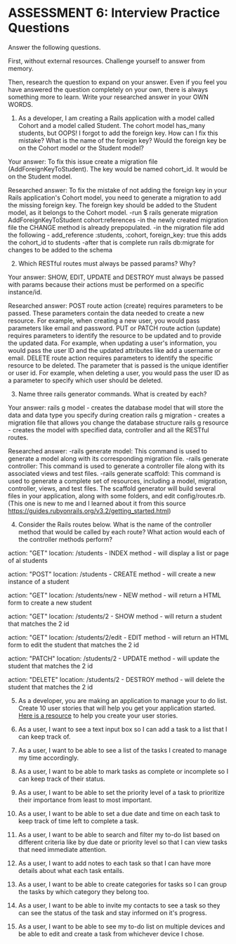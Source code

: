 # ASSESSMENT 6: Interview Practice Questions

Answer the following questions.

First, without external resources. Challenge yourself to answer from memory.

Then, research the question to expand on your answer. Even if you feel you have answered the question completely on your own, there is always something more to learn. Write your researched answer in your OWN WORDS.

1. As a developer, I am creating a Rails application with a model called Cohort and a model called Student. The cohort model has_many students, but OOPS! I forgot to add the foreign key. How can I fix this mistake? What is the name of the foreign key? Would the foreign key be on the Cohort model or the Student model?

Your answer: To fix this issue create a migration file (AddForeignKeyToStudent). The key would be named cohort_id. It would be on the Student model.


Researched answer: To fix the mistake of not adding the foreign key in your Rails application's Cohort model, you need to generate a migration to add the missing foreign key. The foreign key should be added to the Student model, as it belongs to the Cohort model.
-run $ rails generate migration AddForeignKeyToStudent cohort:references
-in the newly created migration file the CHANGE method is already prepopulated. 
-in the migration file add the following - add_reference :students, :cohort, foreign_key: true this adds the cohort_id to students
-after that is complete run rails db:migrate for changes to be added to the schema

2. Which RESTful routes must always be passed params? Why?

Your answer: SHOW, EDIT, UPDATE and DESTROY must always be passed with params because their actions must be performed on a specific instance/id.

Researched answer: POST route action (create) requires parameters to be passed. These parameters contain the data needed to create a new resource. For example, when creating a new user, you would pass parameters like email and password. PUT or PATCH route action (update) requires parameters to identify the resource to be updated and to provide the updated data. For example, when updating a user's information, you would pass the user ID and the updated attributes like add a username or email. DELETE route action requires parameters to identify the specific resource to be deleted. The parameter that is passed is the unique identifier or user id. For example, when deleting a user, you would pass the user ID as a parameter to specify which user should be deleted.


3. Name three rails generator commands. What is created by each?

Your answer: rails g model - creates the database model that will store the data and data type you specify during creation
rails g migration - creates a migration file that allows you change the database structure
rails g resource - creates the model with specified data, controller and all the RESTful routes. 

Researched answer: 
-rails generate model: This command is used to generate a model along with its corresponding migration file. 
-rails generate controller: This command is used to generate a controller file along with its associated views and test files.
-rails generate scaffold: This command is used to generate a complete set of resources, including a model, migration, controller, views, and test files. The scaffold generator will build several files in your application, along with some folders, and edit config/routes.rb. (This one is new to me and I learned about it from this source https://guides.rubyonrails.org/v3.2/getting_started.html)

4. Consider the Rails routes below. What is the name of the controller method that would be called by each route? What action would each of the controller methods perform?

action: "GET" location: /students - INDEX method - will display a list or page of al students

action: "POST" location: /students - CREATE method - will create a new instance of a student

action: "GET" location: /students/new - NEW method - will return a HTML form to create a new student

action: "GET" location: /students/2 - SHOW method - will return a student that matches the 2 id

action: "GET" location: /students/2/edit - EDIT method - will return an HTML form to edit the student that matches the 2 id

action: "PATCH" location: /students/2 - UPDATE method - will update the student that matches the 2 id

action: "DELETE" location: /students/2 - DESTROY method - will delete the student that matches the 2 id

5. As a developer, you are making an application to manage your to do list. Create 10 user stories that will help you get your application started. [Here is a resource](https://www.atlassian.com/agile/project-management/user-stories) to help you create your user stories.

1. As a user, I want to see a text input box so I can add a task to a list that I can keep track of.

2. As a user, I want to be able to see a list of the tasks I created to manage my time accordingly.

3. As a user, I want to be able to mark tasks as complete or incomplete so I can keep track of their status.

4. As a user, I want to be able to set the priority level of a task to prioritize their importance from least to most important.

5. As a user, I want to be able to set a due date and time on each task to keep track of time left to complete a task.

6. As a user, I want to be able to search and filter my to-do list based on different criteria like by due date or priority level so that I can view tasks that need immediate attention.

7. As a user, I want to add notes to each task so that I can have more details about what each task entails.

8. As a user, I want to be able to create categories for tasks so I can group the tasks by which category they belong too.

9. As a user, I want to be able to invite my contacts to see a task so they can see the status of the task and stay informed on it's progress.

10. As a user, I want to be able to see my to-do list on multiple devices and be able to edit and create a task from whichever device I chose.